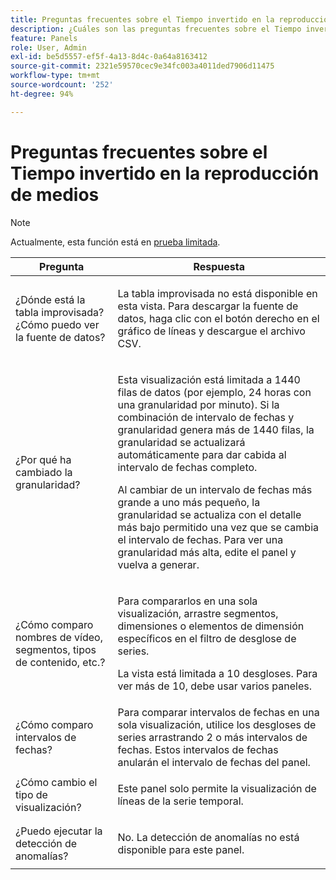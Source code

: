 ```yaml
---
title: Preguntas frecuentes sobre el Tiempo invertido en la reproducción de medios
description: ¿Cuáles son las preguntas frecuentes sobre el Tiempo invertido en la reproducción de medios?
feature: Panels
role: User, Admin
exl-id: be5d5557-ef5f-4a13-8d4c-0a64a8163412
source-git-commit: 2321e59570cec9e34fc003a4011ded7906d11475
workflow-type: tm+mt
source-wordcount: '252'
ht-degree: 94%

---
```


# Preguntas frecuentes sobre el Tiempo invertido en la reproducción de medios

>[!NOTE]
>
>Actualmente, esta función está en [prueba limitada](/help/release-notes/releases.md).


| Pregunta | Respuesta |
|---|---|
| ¿Dónde está la tabla improvisada? ¿Cómo puedo ver la fuente de datos? | <p></p><p>La tabla improvisada no está disponible en esta vista. Para descargar la fuente de datos, haga clic con el botón derecho en el gráfico de líneas y descargue el archivo CSV.</p> |
| <p>¿Por qué ha cambiado la granularidad?</p> | <p>Esta visualización está limitada a 1440 filas de datos (por ejemplo, 24 horas con una granularidad por minuto). Si la combinación de intervalo de fechas y granularidad genera más de 1440 filas, la granularidad se actualizará automáticamente para dar cabida al intervalo de fechas completo.</p><p></p><p>Al cambiar de un intervalo de fechas más grande a uno más pequeño, la granularidad se actualiza con el detalle más bajo permitido una vez que se cambia el intervalo de fechas. Para ver una granularidad más alta, edite el panel y vuelva a generar.</p> |
| <p></p><p>¿Cómo comparo nombres de vídeo, segmentos, tipos de contenido, etc.?</p> | <p>Para compararlos en una sola visualización, arrastre segmentos, dimensiones o elementos de dimensión específicos en el filtro de desglose de series.</p><p></p><p>La vista está limitada a 10 desgloses. Para ver más de 10, debe usar varios paneles.</p> |
| ¿Cómo comparo intervalos de fechas? | Para comparar intervalos de fechas en una sola visualización, utilice los desgloses de series arrastrando 2 o más intervalos de fechas. Estos intervalos de fechas anularán el intervalo de fechas del panel. |
| ¿Cómo cambio el tipo de visualización? | <p></p><p>Este panel solo permite la visualización de líneas de la serie temporal.</p> |
| ¿Puedo ejecutar la detección de anomalías? | <p></p><p>No. La detección de anomalías no está disponible para este panel.</p> |
